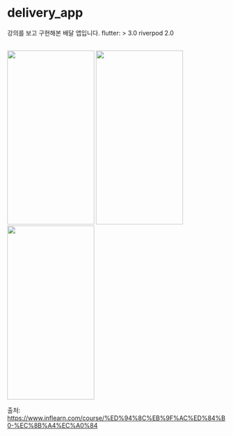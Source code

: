 # delivery_app

강의를 보고 구현해본 배달 앱입니다.
flutter: > 3.0
riverpod 2.0

<br>
<img src= "https://github.com/user-attachments/assets/60ffac67-77ee-4a91-87b0-f5a5f9ce3de3" width=200 height=400>
<img src= "https://github.com/user-attachments/assets/2a312db5-6993-4fae-8b6b-daf5a3c58025" width=200 height=400>
<img src= "https://github.com/user-attachments/assets/fa5cccb1-06b8-4b43-8ef5-8659c8d75f6e" width=200 height=400>


출처: https://www.inflearn.com/course/%ED%94%8C%EB%9F%AC%ED%84%B0-%EC%8B%A4%EC%A0%84
